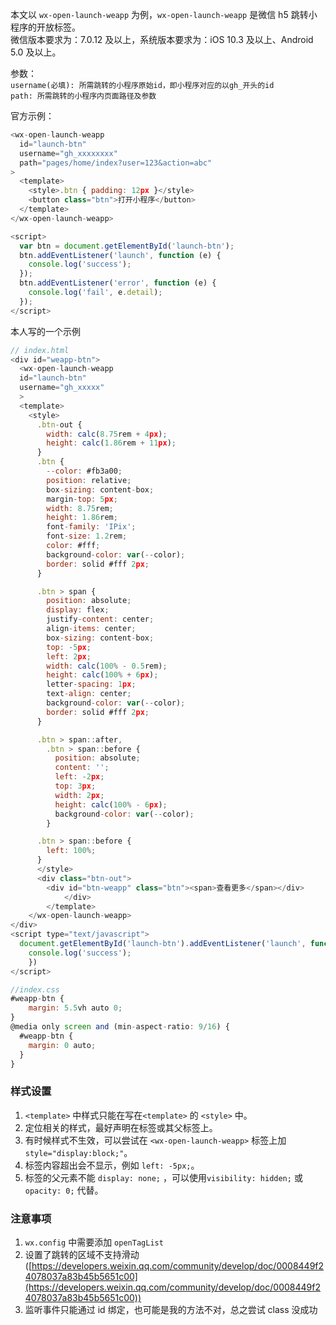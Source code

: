 本文以 `wx-open-launch-weapp` 为例，`wx-open-launch-weapp` 是微信 h5 跳转小程序的开放标签。  
微信版本要求为：7.0.12 及以上，系统版本要求为：iOS 10.3 及以上、Android 5.0 及以上。

参数：  
`username(必填): 所需跳转的小程序原始id，即小程序对应的以gh_开头的id`  
`path: 所需跳转的小程序内页面路径及参数`

官方示例：

```javascript
<wx-open-launch-weapp
  id="launch-btn"
  username="gh_xxxxxxxx"
  path="pages/home/index?user=123&action=abc"
>
  <template>
    <style>.btn { padding: 12px }</style>
    <button class="btn">打开小程序</button>
  </template>
</wx-open-launch-weapp>

<script>
  var btn = document.getElementById('launch-btn');
  btn.addEventListener('launch', function (e) {
    console.log('success');
  });
  btn.addEventListener('error', function (e) {
    console.log('fail', e.detail);
  });
</script>
```

本人写的一个示例

```javascript
// index.html
<div id="weapp-btn">
  <wx-open-launch-weapp
  id="launch-btn"
  username="gh_xxxxx"
  >
  <template>
    <style>
      .btn-out {
        width: calc(8.75rem + 4px);
        height: calc(1.86rem + 11px);
      }
      .btn {
        --color: #fb3a00;
        position: relative;
        box-sizing: content-box;
        margin-top: 5px;
        width: 8.75rem;
        height: 1.86rem;
        font-family: 'IPix';
        font-size: 1.2rem;
        color: #fff;
        background-color: var(--color);
        border: solid #fff 2px;
      }

      .btn > span {
        position: absolute;
        display: flex;
        justify-content: center;
        align-items: center;
        box-sizing: content-box;
        top: -5px;
        left: 2px;
        width: calc(100% - 0.5rem);
        height: calc(100% + 6px);
        letter-spacing: 1px;
        text-align: center;
        background-color: var(--color);
        border: solid #fff 2px;
      }

      .btn > span::after,
        .btn > span::before {
          position: absolute;
          content: '';
          left: -2px;
          top: 3px;
          width: 2px;
          height: calc(100% - 6px);
          background-color: var(--color);
        }

      .btn > span::before {
        left: 100%;
      }
      </style>
      <div class="btn-out">
        <div id="btn-weapp" class="btn"><span>查看更多</span></div>
			</div>
		</template>
	</wx-open-launch-weapp>
</div>
<script type="text/javascript">
  document.getElementById('launch-btn').addEventListener('launch', function(){
  	console.log('success');
	})
</script>

//index.css
#weapp-btn {
	margin: 5.5vh auto 0;
}
@media only screen and (min-aspect-ratio: 9/16) {
  #weapp-btn {
    margin: 0 auto;
  }
}

```

### 样式设置

1. `<template>` 中样式只能在写在`<template>` 的 `<style>` 中。
1. 定位相关的样式，最好声明在标签或其父标签上。
1. 有时候样式不生效，可以尝试在 `<wx-open-launch-weapp>` 标签上加 `style="display:block;"`。
1. 标签内容超出会不显示，例如 `left: -5px;`。
1. 标签的父元素不能 `display: none;` ，可以使用`visibility: hidden;` 或 `opacity: 0;` 代替。

### 注意事项

1. `wx.config` 中需要添加 `openTagList`
1. 设置了跳转的区域不支持滑动([https://developers.weixin.qq.com/community/develop/doc/0008449f24078037a83b45b5651c00](https://developers.weixin.qq.com/community/develop/doc/0008449f24078037a83b45b5651c00))
1. 监听事件只能通过 id 绑定，也可能是我的方法不对，总之尝试 class 没成功
